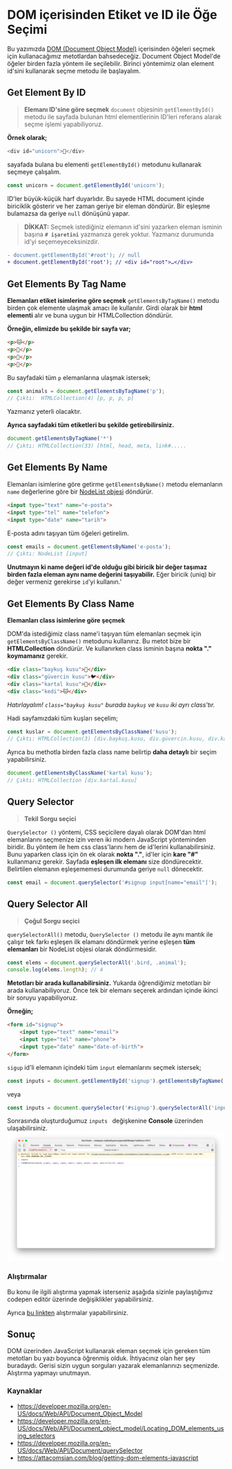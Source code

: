 # DOM içerisinden Etiket ve ID ile Öğe Seçimi

Bu yazımızda [DOM (Document Object Model)](https://developer.mozilla.org/en-US/docs/Web/API/Document_Object_Model) içerisinden öğeleri seçmek için kullanacağımız metotlardan bahsedeceğiz. Document Object Model'de öğeler birden fazla yöntem ile seçilebilir. Birinci yöntemimiz olan element id'sini kullanarak seçme metodu ile başlayalım.

## Get Element By ID
> **Elemanı ID'sine göre seçmek**
`document` objesinin `getElementById()` metodu ile sayfada bulunan html elementlerinin ID'leri referans alarak seçme işlemi yapabiliyoruz.

**Örnek olarak;**
```javascript
<div id="unicorn">🦄</div>
```
sayafada bulana bu elementi `getElementById()` metodunu kullanarak seçmeye çalışalım.
```javascript
const unicorn = document.getElementById('unicorn');
```
ID'ler büyük-küçük harf duyarlıdır. Bu sayede HTML document içinde biriciklik gösterir ve her zaman geriye bir eleman döndürür. Bir eşleşme bulamazsa da geriye `null` dönüşünü yapar.

> **DİKKAT:** Seçmek istediğiniz elemanın id'sini yazarken eleman isminin başına **`# işaretini`** yazmanıza gerek yoktur. Yazmanız durumunda id'yi seçemeyeceksinizdir. 
```diff
- document.getElementById('#root'); // null
+ document.getElementById('root'); // <div id=​"root">​…​</div>​
```
## Get Elements By Tag Name
**Elemanları etiket isimlerine göre seçmek**
`getElementsByTagName()` metodu birden çok elemente ulaşmak amacı ile kullanılır.
Girdi olarak bir **html elementi** alır ve buna uygun bir HTMLCollection döndürür. 

**Örneğin, elimizde bu şekilde bir sayfa var;**

```html
<p>🐱</p>
<p>🐰</p>
<p>🐯</p>
<p>🐧</p>
```
Bu sayfadaki tüm `p` elemanlarına ulaşmak istersek;

```javascript
const animals = document.getElementsByTagName('p'); 
// Çıktı:  HTMLCollection(4) [p, p, p, p]
```
Yazmanız yeterli olacaktır.

**Ayrıca sayfadaki tüm etiketleri bu şekilde getirebilirsiniz.**
```javascript
document.getElementsByTagName('*')
// Çıktı: HTMLCollection(33) [html, head, meta, link#.....
```
## Get Elements By Name
Elemanları isimlerine göre getirme
`getElementsByName()` metodu elemanların `name` değerlerine göre bir [NodeList objesi](https://developer.mozilla.org/en-US/docs/Web/API/NodeList) döndürür.

```html
<input type="text" name="e-posta">
<input type="tel" name="telefon">
<input type="date" name="tarih">
```
E-posta adını taşıyan tüm öğeleri getirelim.

```javascript
const emails = document.getElementsByName('e-posta');
// Çıktı: NodeList [input]
```

**Unutmayın ki name değeri id'de olduğu gibi biricik bir değer taşımaz birden fazla eleman aynı name değerini taşıyabilir.** Eğer biricik (uniq) bir değer vermeniz gerekirse `id`'yi kullanın.'

## Get Elements By Class Name
**Elemanları class isimlerine göre şeçmek**

DOM'da istediğimiz class name'i taşıyan tüm elemanları seçmek için `getElementsByClassName()` metodunu kullanırız. Bu metot bize bir **HTMLCollection** döndürür. Ve kullanırken class isminin başına **nokta "."** **koymamanız** gerekir.

```html
<div class="baykuş kusu">🦉</div>
<div class="güvercin kusu">🐦</div>
<div class="kartal kusu">🦅</div>
<div class="kedi">🐱</div>
```
*Hatırlayalım! `class="baykuş kusu"` burada `baykuş` ve `kusu` iki ayrı class'tır.*

Hadi sayfamızdaki tüm kuşları seçelim;

```javascript
const kuslar = document.getElementsByClassName('kusu');
// Çıktı: HTMLCollection(3) [div.baykuş.kusu, div.güvercin.kusu, div.kartal.kusu]
```
Ayrıca bu methotla birden fazla class name belirtip **daha detaylı** bir seçim yapabilirsiniz.

```javascript
document.getElementsByClassName('kartal kusu');
// Çıktı: HTMLCollection [div.kartal.kusu]
```

## Query Selector
> **Tekil Sorgu seçici**

`QuerySelector ()` yöntemi, CSS seçicilere dayalı olarak DOM'dan html elemanlarını seçmenize izin veren iki modern JavaScript yönteminden biridir.
Bu yöntem ile hem css class'larını hem de id'lerini kullanabilirsiniz.
Bunu yaparken class için ön ek olarak **nokta "."**, id'ler için **kare "#"** kullanmanız gerekir. Sayfada **eşleşen ilk elemanı** size döndürecektir. Belirtilen elemanın eşleşememesi durumunda geriye `null` dönecektir.

```javascript
const email = document.querySelector('#signup input[name="email"]');
```

## Query Selector All
> **Çoğul Sorgu seçici**

`querySelectorAll()` metodu, `QuerySelector ()` metodu ile aynı mantık ile çalışır tek farkı eşleşen ilk elamanı döndürmek yerine eşleşen **tüm elemanları** bir NodeList objesi olarak döndürmesidir.

```javascript
const elems = document.querySelectorAll('.bird, .animal');
console.log(elems.length); // 4
```

**Metotları bir arada kullanabilirsiniz.**
Yukarda öğrendiğimiz metotları bir arada kullanabiliyoruz. Önce tek bir elemanı seçerek ardından içinde ikinci bir soruyu yapabiliyoruz. 

**Örneğin;**

```html
<form id="signup">
    <input type="text" name="email">
    <input type="tel" name="phone">
    <input type="date" name="date-of-birth">
</form>
```
`sigup` id'li elemanın içindeki tüm `input` elemanlarını seçmek istersek;

```javascript
const inputs = document.getElementById('signup').getElementsByTagName('input');
```
veya

```javascript
const inputs = document.querySelector('#signup').querySelectorAll('input');
```
Sonrasında oluşturduğumuz `inputs ` değişkenine **Console** üzerinden ulaşabilirsiniz.
![Console inputs](https://raw.githubusercontent.com/Kodluyoruz/taskforce/main/javascript/javascript-temel/dom-icerisinden-etiket-ve-id-ile-oge-secimi/figures/console_inputs.png)

### Alıştırmalar
Bu konu ile ilgili alıştırma yapmak isterseniz aşağıda sizinle paylaştığımız codepen editör üzerinde değişiklikler yapabilirsiniz.

Ayrıca [bu linkten](https://www.w3resource.com/javascript-exercises/javascript-dom-exercises.php) alıştırmalar yapabilirsiniz.

## Sonuç
DOM üzerinden JavaScript kullanarak eleman seçmek için gereken tüm metotları bu yazı boyunca öğrenmiş olduk. İhtiyacınız olan her şey buradaydı. Gerisi sizin uygun sorguları yazarak elemanlarınızı seçmenizde. Alıştırma yapmayı unutmayın.

### Kaynaklar
- https://developer.mozilla.org/en-US/docs/Web/API/Document_Object_Model
- https://developer.mozilla.org/en-US/docs/Web/API/Document_object_model/Locating_DOM_elements_using_selectors
- https://developer.mozilla.org/en-US/docs/Web/API/Document/querySelector
- https://attacomsian.com/blog/getting-dom-elements-javascript
